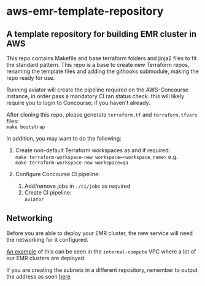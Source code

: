 # aws-emr-template-repository

## A template repository for building EMR cluster in AWS

This repo contains Makefile and base terraform folders and jinja2 files to fit the standard pattern.
This repo is a base to create new Terraform repos, renaming the template files and adding the githooks submodule, making the repo ready for use.

Running aviator will create the pipeline required on the AWS-Concourse instance, in order pass a mandatory CI ran status check.  this will likely require you to login to Concourse, if you haven't already.

After cloning this repo, please generate `terraform.tf` and `terraform.tfvars` files:  
`make bootstrap`

In addition, you may want to do the following: 

1. Create non-default Terraform workspaces as and if required:  
    `make terraform-workspace-new workspace=<workspace_name>` e.g.  
    ```make terraform-workspace-new workspace=qa```

1. Configure Concourse CI pipeline:
    1. Add/remove jobs in `./ci/jobs` as required 
    1. Create CI pipeline:  
`aviator`

## Networking

Before you are able to deploy your EMR cluster, the new service will need the networking for it configured.   

[An example](https://git.ucd.gpn.gov.uk/dip/aws-internal-compute/blob/master/clive_network.tf) of this can be seen in the `internal-compute` VPC where a lot of our EMR clusters are deployed. 

If you are creating the subnets in a different repository, remember to output the address as seen [here](https://git.ucd.gpn.gov.uk/dip/aws-internal-compute/blob/master/outputs.tf#L47-L53)

